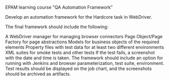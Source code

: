 EPAM learning course "QA Automation Framework"

Develop an automation framework for the Hardcore task in WebDriver.

The final framework should include the following:

A WebDriver manager for managing browser connectors
Page Object/Page Factory for page abstractions
Models for business objects of the required elements
Property files with test data for at least two different environments
XML suites for smoke tests and other tests
If the test fails, a screenshot with the date and time is taken.
The framework should include an option for running with Jenkins and browser parameterization, test suite, environment.
Test results should be displayed on the job chart, and the screenshots should be archived as artifacts.
